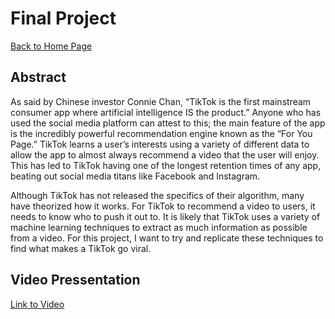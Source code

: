 # Final Project

[Back to Home Page](https://jeremy-swack.github.io/applied-machine-learning/)

## Abstract

As said by Chinese investor Connie Chan, “TikTok is the first mainstream consumer app where artificial intelligence IS the product.” Anyone who has used the social media platform can attest to this; the main feature of the app is the incredibly powerful recommendation engine known as the “For You Page.” TikTok learns a user’s interests using a variety of different data to allow the app to almost always recommend a video that the user will enjoy. This has led to TikTok having one of the longest retention times of any app, beating out social media titans like Facebook and Instagram. 

Although TikTok has not released the specifics of their algorithm, many have theorized how it works. For TikTok to recommend a video to users, it needs to know who to push it out to. It is likely that TikTok uses a variety of machine learning techniques to extract as much information as possible from a video. For this project, I want to try and replicate these techniques to find what makes a TikTok go viral.

## Video Pressentation

[Link to Video](https://pro.panopto.com/Panopto/Pages/Viewer.aspx?tid=c8e41aad-ab32-45d0-8915-ad31014c34e3)
